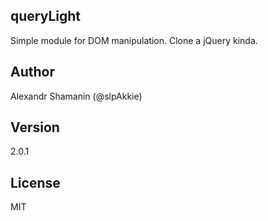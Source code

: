 ## queryLight

Simple module for DOM manipulation. Clone a jQuery kinda.

## Author

Alexandr Shamanin (@slpAkkie)

## Version

2.0.1

## License

MIT

